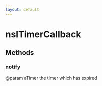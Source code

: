 ```yaml
---
layout: default
---
```


# nsITimerCallback #

## Methods ##

### notify ###
  
@param aTimer the timer which has expired  
  
